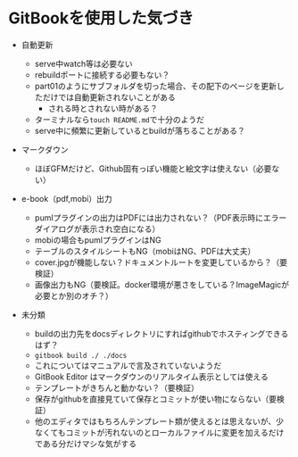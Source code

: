 # GitBookを使用した気づき

* 自動更新

  * serve中watch等は必要ない
  * rebuildポートに接続する必要もない？
  * part01のようにサブフォルダを切った場合、その配下のページを更新しただけでは自動更新されないことがある
    * される時とされない時がある？
  * ターミナルなら`touch README.md`で十分のようだ
  * serve中に頻繁に更新しているとbuildが落ちることがある？

* マークダウン

  * ほぼGFMだけど、Github固有っぽい機能と絵文字は使えない（必要ない）

* e-book（pdf,mobi）出力

  * pumlプラグインの出力はPDFには出力されない？（PDF表示時にエラーダイアログが表示され空白になる）
  * mobiの場合もpumlプラグインはNG
  * テーブルのスタイルシートもNG（mobiはNG、PDFは大丈夫）
  * cover.jpgが機能しない？ドキュメントルートを変更しているから？（要検証）
  * 画像出力もNG（要検証。docker環境が悪さをしている？ImageMagicが必要とか別のオチ？）

* 未分類

  * buildの出力先をdocsディレクトリにすればgithubでホスティングできるはず？
  * `gitbook build ./ ./docs` 
  * これについてはマニュアルで言及されていないようだ
  * GitBook Editor はマークダウンのリアルタイム表示としては使える
  * テンプレートがきちんと動かない？（要検証）
  * 保存がgithubを直接見ていて保存とコミットが使い物にならない（要検証）
  * 他のエディタではもちろんテンプレート類が使えるとは思えないが、少なくてもコミットが汚れないのとローカルファイルに変更を加えるだけである分だけマシな気がする
  

